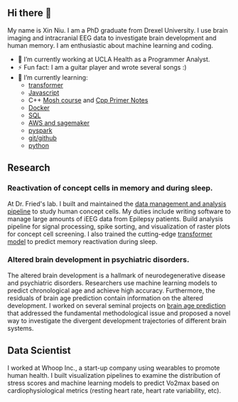 ## Hi there 👋

My name is Xin Niu. I am a PhD graduate from Drexel University. I use brain imaging and intracranial EEG data to investigate brain development and human memory. I am enthusiastic about machine learning and coding.

- 🔭 I’m currently working at UCLA Health as a Programmer Analyst.
- ⚡ Fun fact: I am a guitar player and wrote several songs :)
- 🌱 I’m currently learning:
  - [transformer](https://github.com/rasbt/LLMs-from-scratch)
  - [Javascript](https://github.com/NxNiki/Udemy_JavaScript)
  - C++ [Mosh course](https://github.com/NxNiki/MoshCourse_C) and [Cpp Primer Notes](https://github.com/NxNiki/Cpp_Primer_Notes)
  - [Docker](https://github.com/NxNiki/docker_moshcourse)
  - [SQL](https://github.com/NxNiki/sql_moshcourse)
  - [AWS and sagemaker](https://github.com/NxNiki/udemy-aws-machine_learning)
  - [pyspark](https://github.com/NxNiki/linked_course_apache_pyspark)
  - [git/github](https://github.com/NxNiki/git_course)
  - [python](https://github.com/NxNiki/python_course)
  
## Research

### Reactivation of concept cells in memory and during sleep.

At Dr. Fried's lab. I built and maintained the [data management and analysis pipeline](https://github.com/NxNiki/nwbPipeline) to study human concept cells. My duties include writing software to manage large amounts of iEEG data from Epilepsy patients. Build analysis pipeline for signal processing, spike sorting, and visualization of raster plots for concept cell screening. I also trained the cutting-edge [transformer model](https://github.com/NxNiki/brain_decoding) to predict memory reactivation during sleep.

### Altered brain development in psychiatric disorders.

The altered brain development is a hallmark of neurodegenerative disease and psychiatric disorders. Researchers use machine learning models to predict chronological age and achieve high accuracy. Furthermore, the residuals of brain age prediction contain information on the altered development. I worked on several seminal projects on [brain age prediction](https://github.com/NxNiki/age_prediction_clean) that addressed the fundamental methodological issue and proposed a novel way to investigate the divergent development trajectories of different brain systems.


## Data Scientist

I worked at Whoop Inc., a start-up company using wearables to promote human health. I built visualization pipelines to examine the distribution of stress scores and machine learning models to predict Vo2max based on cardiophysiological metrics (resting heart rate, heart rate variability, etc).


<!--
**NxNiki/NxNiki** is a ✨ _special_ ✨ repository because its `README.md` (this file) appears on your GitHub profile.

Here are some ideas to get you started:

- 🔭 I’m currently working on ...
- 🌱 I’m currently learning ...
- 👯 I’m looking to collaborate on ...
- 🤔 I’m looking for help with ...
- 💬 Ask me about ...
- 📫 How to reach me: ...
- 😄 Pronouns: ...
- ⚡ Fun fact: ...
-->
